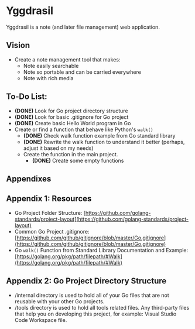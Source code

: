 # Yggdrasil

Yggdrasil is a note (and later file management) web application.

## Vision

* Create a note management tool that makes:
    * Note easily searchable
    * Note so portable and can be carried everywhere
    * Note with rich media

## To-Do List:

* **(DONE)** Look for Go project directory structure 
* **(DONE)** Look for basic .gitignore for Go project
* **(DONE)** Create basic Hello World program in Go
* Create or find a function that behave like Python's `walk()`
    * **(DONE)** Check walk function example from Go standard library
    * **(DONE)** Rewrite the walk function to understand it better (perhaps, adjust it based on my needs)
    * Create the function in the main project.
        * **(DONE)** Create some empty functions

## Appendixes

## Appendix 1: Resources

* Go Project Folder Structure: [https://github.com/golang-standards/project-layout](https://github.com/golang-standards/project-layout)
* Common Go Project .gitignore: [https://github.com/github/gitignore/blob/master/Go.gitignore](https://github.com/github/gitignore/blob/master/Go.gitignore)
* Go `walk()` Function from Standard Library Documentation and Example: [https://golang.org/pkg/path/filepath/#Walk](https://golang.org/pkg/path/filepath/#Walk)

## Appendix 2: Go Project Directory Structure 

* /internal directory is used to hold all of your Go files that are not reusable with your other Go projects.
* /tools directory is used to hold all tools related files. Any third-party files that help you on developing this project, for example: Visual Studio Code Workspace file.